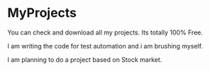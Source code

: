 # MyProjects
You can check and download all my projects. Its totally 100% Free. 

I am writing the code for test automation and i am brushing myself.

I am planning to do a project based on Stock market. 
